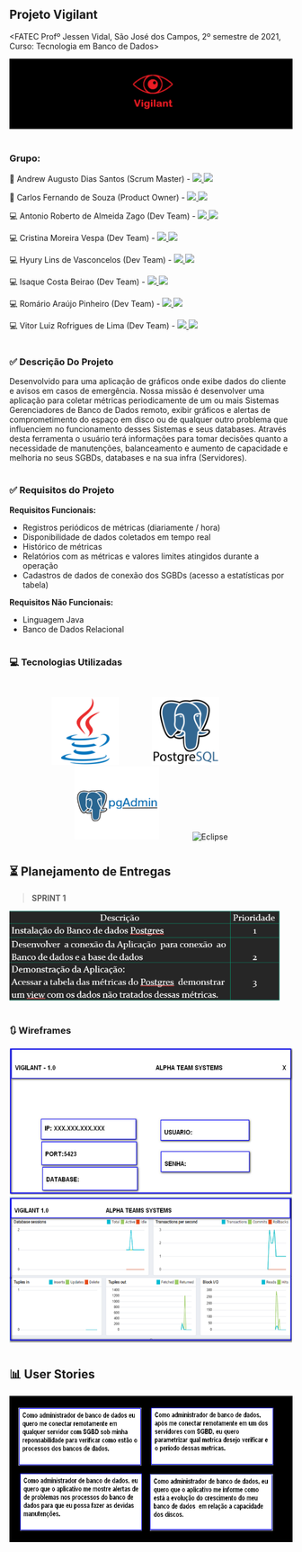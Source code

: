 ## Projeto Vigilant

<FATEC Profº Jessen Vidal, São José dos Campos, 2º semestre de 2021, Curso: Tecnologia em Banco de Dados>

<img title="Vigilant" src="https://github.com/imagemrepositorio/Imagens/blob/main/Vigilant/Vigilant.png">

#

### Grupo:

:boy: Andrew Augusto Dias Santos (Scrum Master) - 
<a href="https://github.com/AndrewAugusto">
        <img  src="https://img.shields.io/badge/github-%23100000.svg?&style=for-the-badge&logo=github&logoColor=white&link=mailto:https://github.com/AndrewAugusto">
</a> 
<a href="https://www.linkedin.com/in/andrew-augusto-778585127/" target="_blank">
	<img src="https://img.shields.io/badge/-LinkedIn-%230077B5?style=for-the-badge&logo=linkedin&logoColor=white" target="_blank">
</a> 

:man: Carlos Fernando de Souza (Product Owner) - 
<a href="https://github.com/CarlosSouza87">
        <img  src="https://img.shields.io/badge/github-%23100000.svg?&style=for-the-badge&logo=github&logoColor=white&link=mailto:https://github.com/CarlosSouza87">
</a>
<a href="https://www.linkedin.com/in/carlos-fernando-souza-94aa074b/" target="_blank">
	<img src="https://img.shields.io/badge/-LinkedIn-%230077B5?style=for-the-badge&logo=linkedin&logoColor=white" target="_blank">
</a> 

:computer: Antonio Roberto de Almeida Zago (Dev Team) - 
<a href="https://github.com/Antonio-Zago">
	<img  src="https://img.shields.io/badge/github-%23100000.svg?&style=for-the-badge&logo=github&logoColor=white&link=mailto:https://github.com/Antonio-Zago">
</a> 
<a href="https://www.linkedin.com/in/antonio-zago-24230b206/" target="_blank">
	<img src="https://img.shields.io/badge/-LinkedIn-%230077B5?style=for-the-badge&logo=linkedin&logoColor=white" target="_blank">
</a> 

:computer: Cristina Moreira Vespa (Dev Team) - 
<a href="https://github.com/criskurim">
        <img  src="https://img.shields.io/badge/github-%23100000.svg?&style=for-the-badge&logo=github&logoColor=white&link=mailto:https://github.com/criskurim">
</a>
<a href="https://www.linkedin.com/in/cristina-moreira-63a8a6173/" target="_blank">
	<img src="https://img.shields.io/badge/-LinkedIn-%230077B5?style=for-the-badge&logo=linkedin&logoColor=white" target="_blank">
</a> 

:computer: Hyury Lins de Vasconcelos (Dev Team) - 
<a href="https://github.com">
        <img  src="https://img.shields.io/badge/github-%23100000.svg?&style=for-the-badge&logo=github&logoColor=white&link=mailto:link">
</a>
<a href="https://www.linkedin.com/in/hyury-lins-de-vasconcelos-955409169" target="_blank">
	<img src="https://img.shields.io/badge/-LinkedIn-%230077B5?style=for-the-badge&logo=linkedin&logoColor=white" target="_blank">
</a> 

:computer: Isaque Costa Beirao (Dev Team) - 
<a href="https://github.com/AndrewAugusto">
        <img  src="https://img.shields.io/badge/github-%23100000.svg?&style=for-the-badge&logo=github&logoColor=white&link=mailto:https://github.com/teteusAraujo">
</a>
<a href="https://www.linkedin.com/in/isaque-beirao-6b1769220/" target="_blank">
	<img src="https://img.shields.io/badge/-LinkedIn-%230077B5?style=for-the-badge&logo=linkedin&logoColor=white" target="_blank">
</a> 

:computer: Romário Araújo Pinheiro (Dev Team) - 
<a href="https://github.com/RomarioPinheiro">
        <img  src="https://img.shields.io/badge/github-%23100000.svg?&style=for-the-badge&logo=github&logoColor=white&link=mailto:https://github.com/RomarioPinheiro">
</a>
<a href="https://www.linkedin.com/in/romario-ara%C3%BAjo-pinheiro-42422297" target="_blank">
	<img src="https://img.shields.io/badge/-LinkedIn-%230077B5?style=for-the-badge&logo=linkedin&logoColor=white" target="_blank">
</a> 

:computer: Vitor Luiz Rofrigues de Lima (Dev Team) - 
<a href="https://github.com/VilRL">
        <img  src="https://img.shields.io/badge/github-%23100000.svg?&style=for-the-badge&logo=github&logoColor=white&link=mailto:https://github.com/VilRL">
</a>
<a href="https://www.linkedin.com/in/vitor-lima-36a1201a2/" target="_blank">
	<img src="https://img.shields.io/badge/-LinkedIn-%230077B5?style=for-the-badge&logo=linkedin&logoColor=white" target="_blank">
</a> 

#

### ✅ Descrição Do Projeto
Desenvolvido para uma aplicação de gráficos onde exibe dados do cliente e avisos em casos de emergência.
Nossa missão é desenvolver uma aplicação para coletar métricas periodicamente de um ou mais Sistemas Gerenciadores
de Banco de Dados remoto, exibir gráficos e alertas de comprometimento do espaço em disco ou de qualquer outro problema 
que influenciem no funcionamento desses Sistemas e seus databases. Através desta ferramenta o usuário terá informações
para tomar decisões quanto a necessidade de manutenções, balanceamento e aumento de capacidade e melhoria no seus 
SGBDs, databases e na sua infra (Servidores).

#

### ✅ Requisitos do Projeto
 **Requisitos Funcionais:**
- Registros periódicos de métricas (diariamente / hora)
- Disponibilidade de dados coletados em tempo real
- Histórico de métricas
- Relatórios com as métricas e valores limites atingidos durante a operação
- Cadastros de dados de conexão dos SGBDs (acesso a estatísticas por tabela)

 **Requisitos Não Funcionais:**
- Linguagem Java
- Banco de Dados Relacional

#

### :computer: Tecnologias Utilizadas
<div style="display: inline_block"><br>
  <p align="center">
 <img title="Java" height="120" src="https://raw.githubusercontent.com/devicons/devicon/master/icons/java/java-original.svg">
 &nbsp;&nbsp;&nbsp;&nbsp;&nbsp;&nbsp;&nbsp;&nbsp;&nbsp;&nbsp;&nbsp;&nbsp;&nbsp;
 <img title="Postgresql" height="120" src="https://github.com/devicons/devicon/blob/master/icons/postgresql/postgresql-original-wordmark.svg">
 &nbsp;&nbsp;&nbsp;&nbsp;&nbsp;&nbsp;&nbsp;&nbsp;&nbsp;&nbsp;&nbsp;&nbsp;&nbsp;
 <img tittle="Pg Admin" height="130" src="https://github.com/imagemrepositorio/Imagens/blob/main/Vigilant/pg%20admin.png">
 &nbsp;&nbsp;&nbsp;&nbsp;&nbsp;&nbsp;&nbsp;&nbsp;&nbsp;&nbsp;&nbsp;&nbsp;&nbsp;
 <img title="Eclipse" height="120" src="https://github.com/imagemrepositorio/Imagens/blob/main/Vigilant/Sem%20título.png">

#
	  
## :hourglass_flowing_sand: Planejamento de Entregas
>  **SPRINT 1**

<img height="160"  src="https://github.com/imagemrepositorio/Imagens/blob/main/Vigilant/1%20Sprint.png">

#

### :arrows_clockwise: Wireframes
<img height="260" src="https://github.com/imagemrepositorio/Imagens/blob/main/Vigilant/Wireframe.bmp">
<img height="260" src="https://github.com/imagemrepositorio/Imagens/blob/main/Vigilant/Wireframe1.bmp">
	  
#
	  
## :bar_chart: User Stories
<img height="260" src="https://github.com/imagemrepositorio/Imagens/blob/main/Vigilant/Stories.bmp">

#
